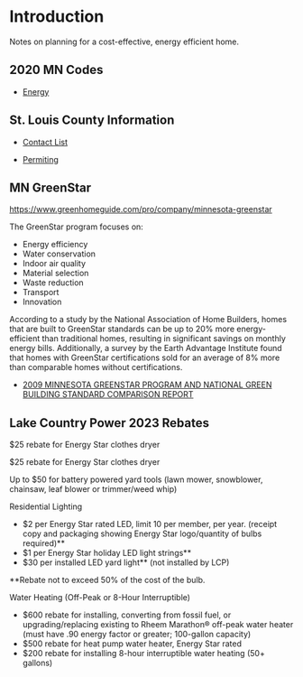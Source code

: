 # Introduction

Notes on planning for a cost-effective, energy efficient home. 

## 2020 MN Codes

- [Energy](https://www.dli.mn.gov/sites/default/files/pdf/fs-2020-energy-code.pdf)

## St. Louis County Information

- [Contact List](https://www.stlouiscountymn.gov/Portals/0/Library/Dept/Planning%20%26%20Development/Land-Use/Fact-Sheets/Property-Owners-Information-Guide.pdf)

- [Permiting](https://stlouiscountymo.gov/st-louis-county-departments/transportation-and-public-works/residential-building/)

## MN GreenStar

https://www.greenhomeguide.com/pro/company/minnesota-greenstar

The GreenStar program focuses on:

- Energy efficiency
- Water conservation
- Indoor air quality
- Material selection
- Waste reduction
- Transport
- Innovation

According to a study by the National Association of Home Builders, 
homes that are built to GreenStar standards can be up to 
20% more energy-efficient than traditional homes, 
resulting in significant savings on monthly energy bills. 
Additionally, a survey by the Earth Advantage Institute found that homes with 
GreenStar certifications sold for an average of 8% more than comparable homes without certifications.

- [2009 MINNESOTA GREENSTAR PROGRAM AND NATIONAL GREEN BUILDING STANDARD
COMPARISON REPORT](https://www.dovetailinc.org/upload/tmp/1586803227.pdf)

## Lake Country Power 2023 Rebates

$25 rebate for Energy Star clothes dryer

$25 rebate for Energy Star clothes dryer

Up to $50 for battery powered yard tools
(lawn mower, snowblower, chainsaw, leaf blower
or trimmer/weed whip)

Residential Lighting

- $2 per Energy Star rated LED, limit 10 per member,
per year. (receipt copy and packaging showing Energy
Star logo/quantity of bulbs required)**
- $1 per Energy Star holiday LED light strings**
- $30 per installed LED yard light**
(not installed by LCP)

**Rebate not to exceed 50% of the cost of the bulb.

Water Heating (Off-Peak or 8-Hour Interruptible)

- $600 rebate for installing, converting from fossil fuel,
or upgrading/replacing existing to Rheem Marathon®
off-peak water heater (must have .90 energy factor or
greater; 100-gallon capacity)
- $500 rebate for heat pump water heater,
Energy Star rated
- $200 rebate for installing 8-hour interruptible
water heating (50+ gallons)